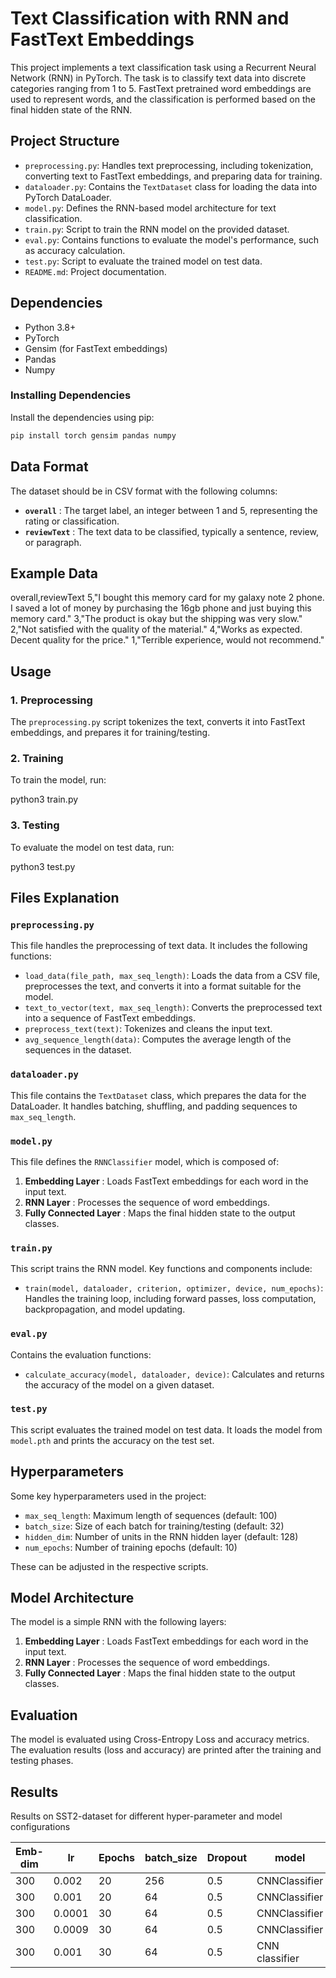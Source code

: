 # Text Classification with RNN and FastText Embeddings

This project implements a text classification task using a Recurrent Neural Network (RNN) in PyTorch. The task is to classify text data into discrete categories ranging from 1 to 5. FastText pretrained word embeddings are used to represent words, and the classification is performed based on the final hidden state of the RNN.

## Project Structure

- `preprocessing.py`: Handles text preprocessing, including tokenization, converting text to FastText embeddings, and preparing data for training.
- `dataloader.py`: Contains the `TextDataset` class for loading the data into PyTorch DataLoader.
- `model.py`: Defines the RNN-based model architecture for text classification.
- `train.py`: Script to train the RNN model on the provided dataset.
- `eval.py`: Contains functions to evaluate the model's performance, such as accuracy calculation.
- `test.py`: Script to evaluate the trained model on test data.
- `README.md`: Project documentation.

## Dependencies

- Python 3.8+
- PyTorch
- Gensim (for FastText embeddings)
- Pandas
- Numpy

### Installing Dependencies

Install the dependencies using pip:

```bash
pip install torch gensim pandas numpy
```

## Data Format

The dataset should be in CSV format with the following columns:

* **`overall`** : The target label, an integer between 1 and 5, representing the rating or classification.
* **`reviewText`** : The text data to be classified, typically a sentence, review, or paragraph.

## Example Data

overall,reviewText
5,"I bought this memory card for my galaxy note 2 phone. I saved a lot of money by purchasing the 16gb phone and just buying this memory card."
3,"The product is okay but the shipping was very slow."
2,"Not satisfied with the quality of the material."
4,"Works as expected. Decent quality for the price."
1,"Terrible experience, would not recommend."

## Usage

### 1. Preprocessing

The `preprocessing.py` script tokenizes the text, converts it into FastText embeddings, and prepares it for training/testing.

### 2. Training

To train the model, run:

python3 train.py

### 3. Testing

To evaluate the model on test data, run:

python3 test.py

## Files Explanation

### `preprocessing.py`

This file handles the preprocessing of text data. It includes the following functions:

* `load_data(file_path, max_seq_length)`: Loads the data from a CSV file, preprocesses the text, and converts it into a format suitable for the model.
* `text_to_vector(text, max_seq_length)`: Converts the preprocessed text into a sequence of FastText embeddings.
* `preprocess_text(text)`: Tokenizes and cleans the input text.
* `avg_sequence_length(data)`: Computes the average length of the sequences in the dataset.

### `dataloader.py`

This file contains the `TextDataset` class, which prepares the data for the DataLoader. It handles batching, shuffling, and padding sequences to `max_seq_length`.

### `model.py`

This file defines the `RNNClassifier` model, which is composed of:

1. **Embedding Layer** : Loads FastText embeddings for each word in the input text.
2. **RNN Layer** : Processes the sequence of word embeddings.
3. **Fully Connected Layer** : Maps the final hidden state to the output classes.

### `train.py`

This script trains the RNN model. Key functions and components include:

* `train(model, dataloader, criterion, optimizer, device, num_epochs)`: Handles the training loop, including forward passes, loss computation, backpropagation, and model updating.

### `eval.py`

Contains the evaluation functions:

* `calculate_accuracy(model, dataloader, device)`: Calculates and returns the accuracy of the model on a given dataset.

### `test.py`

This script evaluates the trained model on test data. It loads the model from `model.pth` and prints the accuracy on the test set.

## Hyperparameters

Some key hyperparameters used in the project:

* `max_seq_length`: Maximum length of sequences (default: 100)
* `batch_size`: Size of each batch for training/testing (default: 32)
* `hidden_dim`: Number of units in the RNN hidden layer (default: 128)
* `num_epochs`: Number of training epochs (default: 10)

These can be adjusted in the respective scripts.

## Model Architecture

The model is a simple RNN with the following layers:

1. **Embedding Layer** : Loads FastText embeddings for each word in the input text.
2. **RNN Layer** : Processes the sequence of word embeddings.
3. **Fully Connected Layer** : Maps the final hidden state to the output classes.

## Evaluation

The model is evaluated using Cross-Entropy Loss and accuracy metrics. The evaluation results (loss and accuracy) are printed after the training and testing phases.

## Results

Results on SST2-dataset for different hyper-parameter and model  configurations

| Emb-dim | lr     | Epochs | batch_size | Dropout | model          | Val-loss | Val-accuracy | Test-accuracy | F1-score |
| ------- | ------ | ------ | ---------- | ------- | -------------- | -------- | ------------ | ------------- | -------- |
| 300     | 0.002  | 20     | 256        | 0.5     | CNNClassifier  | 0.42     | 82.91%       |               | 0.826    |
| 300     | 0.001  | 20     | 64         | 0.5     | CNNClassifier  | 0.38     | 85.77%       | 85.72%        | 0.8516   |
| 300     | 0.0001 | 30     | 64         | 0.5     | CNNClassifier  | 0.39     | 84.17%       |               | 0.830    |
| 300     | 0.0009 | 30     | 64         | 0.5     | CNNClassifier  | 0.46     | 85.1%        |               | 0.845    |
| 300     | 0.001  | 30     | 64         | 0.5     | CNN classifier |          |              | 85.99         | 0.859    |
